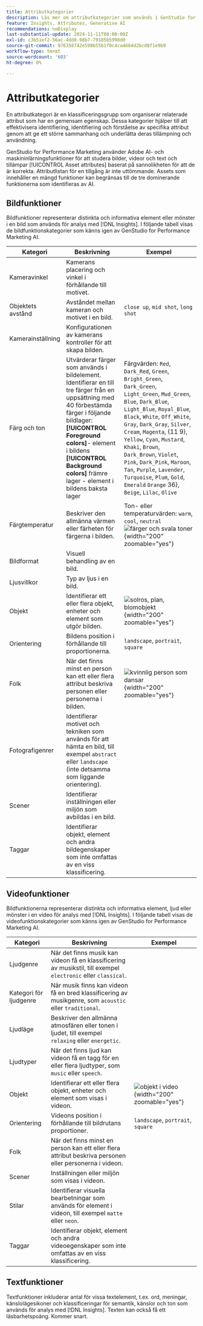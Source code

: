 ```yaml
---
title: Attributkategorier
description: Läs mer om attributkategorier som används i GenStudio for Performance Marketing.
feature: Insights, Attributes, Generative AI
recommendations: noDisplay
last-substantial-update: 2024-11-11T00:00:00Z
exl-id: c3b51ef2-56ac-4dd8-98b7-79185b5998d0
source-git-commit: 976358742e598b55b1f0c4ca4664d2bcd8f1e9b9
workflow-type: tm+mt
source-wordcount: '603'
ht-degree: 0%

---
```


# Attributkategorier

En attributkategori är en klassificeringsgrupp som organiserar relaterade attribut som har en gemensam egenskap. Dessa kategorier hjälper till att effektivisera identifiering, identifiering och förståelse av specifika attribut genom att ge ett större sammanhang och underlätta deras tillämpning och användning.

GenStudio for Performance Marketing använder Adobe AI- och maskininlärningsfunktioner för att studera bilder, videor och text och tillämpar [!UICONTROL Asset attributes] baserat på sannolikheten för att de är korrekta. Attributlistan för en tillgång är inte uttömmande. Assets som innehåller en mängd funktioner kan begränsas till de tre dominerande funktionerna som identifieras av AI.

## Bildfunktioner

Bildfunktioner representerar distinkta och informativa element eller mönster i en bild som används för analys med [!DNL Insights]. I följande tabell visas de bildfunktionskategorier som känns igen av GenStudio for Performance Marketing AI.

<!-- For the writer: turn off word wrap to work with these tables. Option + Z -->

| Kategori | Beskrivning | Exempel |
| ----------------------- | ----------------------------------------------------------------------------------------------------- | ------------------------------------------------------------------------------------------------------------------------------------------------------------------------------ |
| Kameravinkel | Kamerans placering och vinkel i förhållande till motivet. |                                                                                                                                                                                |
| Objektets avstånd | Avståndet mellan kameran och motivet i en bild. | `close up`, `mid shot`, `long shot` |
| Kamerainställning | Konfigurationen av kamerans kontroller för att skapa bilden. |                                                                                                                                                                                |
| Färg och ton | Utvärderar färger som används i bildelement. Identifierar en till tre färger från en uppsättning med 40 förbestämda färger i följande bildlager:<br>**[!UICONTROL Foreground colors]**- element i bildens<br>**[!UICONTROL Background colors]** främre lager - element i bildens baksta lager | Färgvärden: `Red`, `Dark_Red`, `Green`, `Bright_Green`, `Dark_Green`, `Light_Green`, `Mud_Green`, `Blue`, `Dark_Blue`, `Light_Blue`, `Royal_Blue`, `Black`, `White`, `Off_White`, `Gray`, `Dark_Gray`, `Silver`, `Cream`, `Magenta`, {11 9}, `Yellow`, `Cyan`, `Mustard`, `Khaki`, `Brown`, `Dark_Brown`, `Violet`, `Pink`, `Dark_Pink`, `Maroon`, `Tan`, `Purple`, `Lavender`, `Turquoise`, `Plum`, `Gold`, `Emerald` `Orange` 36}, `Beige`, `Lilac`, `Olive` |
| Färgtemperatur | Beskriver den allmänna värmen eller färheten för färgerna i bilden. | Ton- eller temperaturvärden: `warm`, `cool`, `neutral`<br>![färger och svala toner](../../assets/category/image-color-temp.png){width="200" zoomable="yes"} |
| Bildformat | Visuell behandling av en bild. |                                                                                                                                                                                |
| Ljusvillkor | Typ av ljus i en bild. |                                                                                                                                                                                |
| Objekt | Identifierar ett eller flera objekt, enheter och element som utgör bilden. | ![solros, plan, blomobjekt](../../assets/category/image-objects.png){width="200" zoomable="yes"} |
| Orientering | Bildens position i förhållande till proportionerna. | `landscape`, `portrait`, `square` |
| Folk | När det finns minst en person kan ett eller flera attribut beskriva personen eller personerna i bilden. | ![kvinnlig person som dansar](../../assets/category/image-people.png){width="200" zoomable="yes"} |
| Fotografigenrer | Identifierar motivet och tekniken som används för att hämta en bild, till exempel `abstract` eller `landscape` (inte detsamma som liggande orientering). |           |
| Scener | Identifierar inställningen eller miljön som avbildas i en bild. |                                             |
| Taggar | Identifierar objekt, element och andra bildegenskaper som inte omfattas av en viss klassificering. |                                      |

<!-- Not yet approved by legal
| Attention distribution  | The level of viewer attention spread across an image.                                                 | `high`, `medium`, `low`                                                                                                                                                                                                    |
| Content density         | The amount of information or detail in an image.                                                      | `high`, `medium`, `low`                                                                                                                                                                                                    |
-->

## Videofunktioner

Bildfunktionerna representerar distinkta och informativa element, ljud eller mönster i en video för analys med [!DNL Insights]. I följande tabell visas de videofunktionskategorier som känns igen av GenStudio for Performance Marketing AI.

| Kategori | Beskrivning | Exempel |
| ------------------- | ------------------------------------------------------------------------------------------------------------ | --------------------------------------------------------------------------------------- |
| Ljudgenre | När det finns musik kan videon få en klassificering av musikstil, till exempel `electronic` eller `classical`. |          |
| Kategori för ljudgenre | När musik finns kan videon få en bred klassificering av musikgenre, som `acoustic` eller `traditional`. |          |
| Ljudläge | Beskriver den allmänna atmosfären eller tonen i ljudet, till exempel `relaxing` eller `energetic`. |          |
| Ljudtyper | När det finns ljud kan videon få en tagg för en eller flera ljudtyper, som `music` eller `speech`. |          |
| Objekt | Identifierar ett eller flera objekt, enheter och element som visas i videon. | ![objekt i video](../../assets/category/video-objects.png){width="200" zoomable="yes"} |
| Orientering | Videons position i förhållande till bildrutans proportioner. | `landscape`, `portrait`, `square` |
| Folk | När det finns minst en person kan ett eller flera attribut beskriva personen eller personerna i videon. |        |
| Scener | Inställningen eller miljön som visas i videon. |        |
| Stilar | Identifierar visuella bearbetningar som används för element i videon, till exempel `matte` eller `neon`. |        |
| Taggar | Identifierar objekt, element och andra videoegenskaper som inte omfattas av en viss klassificering. |        |

## Textfunktioner

Textfunktioner inkluderar antal för vissa textelement, t.ex. ord, meningar, känslolägesikoner och klassificeringar för semantik, känslor och ton som används för analys med [!DNL Insights]. Texten kan också få ett läsbarhetspoäng. Kommer snart.

<!-- Not yet approved by legal

The following table lists the image feature categories recognized by the GenStudio for Performance Marketing AI.

| Category             | Description | Example |
|----------------------|-------------|--------|
| Emojis Count         |             |        |
| HashTags Count       |             |        |
| Keywords             |             |        |
| Marketing Emotions   |             |        |
| Narratives           | Text that represents an overarching situation, theme, or a story. Narratives can communicate values, purpose, or identity that resonates with consumers on many levels.   |        |
| Persuasion Strategies|             |        |
| Readability          |             |        |
| Tone of voice        | | |
-->
